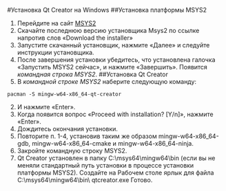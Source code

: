 #Установка Qt Creator на Windows
##Установка платформы MSYS2
1.	Перейдите на сайт [MSYS2](https://www.msys2.org)
2.	Скачайте последнюю версию установщика Msys2 по ссылке напротив слов «Download the installer»
3.	Запустите скачанный установщик, нажмите «Далее» и следуйте инструкции установщика.
4.	После завершения установки убедитесь, что установлена галочка «Запустить MSYS2 сейчас», и нажмите «Завершить». Появится *командная строка MSYS2*.
##Установка Qt Creator
1.	В *командной строке MSYS2* наберите следующую команду:
```
pacman -S mingw-w64-x86_64-qt-creator
```
2.	И нажмите «Enter».
3.	Когда появится вопрос «Proceed with installation? [Y/n]», нажмите «Enter».
4.	Дождитесь окончания установки.
5.	Повторите п. 1-4, установив таким же образом mingw-w64-x86_64-gdb, mingw-w64-x86_64-cmake и mingw-w64-x86_64-ninja.
6.	Закройте командную строку MSYS2.
7.	Qt Creator установлен в папку C:\msys64\mingw64\bin (если вы не меняли стандартный путь установки в процессе установки платформы MSYS2). Создайте на Рабочем столе ярлык для файла C:\msys64\mingw64\bin\ qtcreator.exe
Готово.
